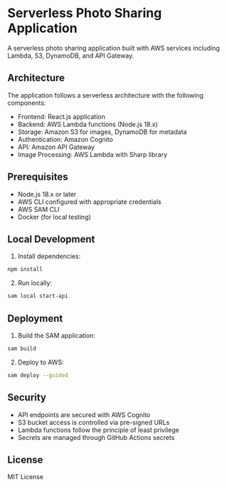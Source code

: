 # Serverless Photo Sharing Application

A serverless photo sharing application built with AWS services including Lambda, S3, DynamoDB, and API Gateway.

## Architecture

The application follows a serverless architecture with the following components:

- Frontend: React.js application
- Backend: AWS Lambda functions (Node.js 18.x)
- Storage: Amazon S3 for images, DynamoDB for metadata
- Authentication: Amazon Cognito
- API: Amazon API Gateway
- Image Processing: AWS Lambda with Sharp library

## Prerequisites

- Node.js 18.x or later
- AWS CLI configured with appropriate credentials
- AWS SAM CLI
- Docker (for local testing)

## Local Development

1. Install dependencies:
```bash
npm install
```

2. Run locally:
```bash
sam local start-api
```

## Deployment

1. Build the SAM application:
```bash
sam build
```

2. Deploy to AWS:
```bash
sam deploy --guided
```

## Security

- API endpoints are secured with AWS Cognito
- S3 bucket access is controlled via pre-signed URLs
- Lambda functions follow the principle of least privilege
- Secrets are managed through GitHub Actions secrets

## License

MIT License
